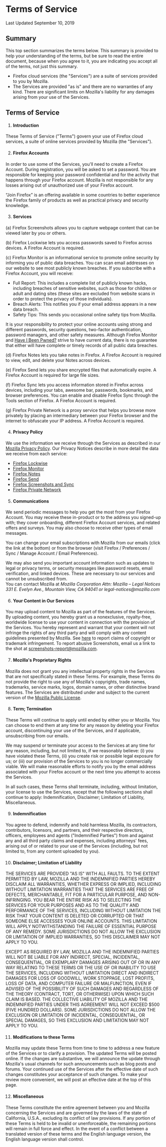 Terms of Service
================

Last Updated September 10, 2019

Summary
-------

This top section summarizes the terms below. This summary is provided to help your understanding of the terms, but be sure to read the entire document, because when you agree to it, you are indicating you accept all of the terms, not just this summary.

*   Firefox cloud services (the "Services") are a suite of services provided to you by Mozilla.
*   The Services are provided "as is" and there are no warranties of any kind. There are significant limits on Mozilla's liability for any damages arising from your use of the Services.

Terms of Service
----------------

1.  #### Introduction
    

These Terms of Service ("Terms") govern your use of Firefox cloud services, a suite of online services provided by Mozilla (the "Services").

2.  #### Firefox Accounts
    

In order to use some of the Services, you'll need to create a Firefox Account. During registration, you will be asked to set a password. You are responsible for keeping your password confidential and for the activity that happens through your Firefox account. Mozilla is not responsible for any losses arising out of unauthorized use of your Firefox account.

“Join Firefox” is an offering available in some countries to better experience the Firefox family of products as well as practical privacy and security knowledge.

3.  #### Services
    

(a) Firefox Screenshots allows you to capture webpage content that can be viewed later by you or others.

(b) Firefox Lockwise lets you access passwords saved to Firefox across devices. A Firefox Account is required.

(c) Firefox Monitor is an informational service to promote online security by informing you of public data breaches. You can scan email addresses on our website to see most publicly known breaches. If you subscribe with a Firefox Account, you will receive:

*   Full Report: This includes a complete list of publicly known hacks, including breaches of sensitive websites, such as those for children or adult and dating sites (these sites are excluded from website scans in order to protect the privacy of those individuals).
*   Breach Alerts: This notifies you if your email address appears in a new data breach.
*   Safety Tips: This sends you occasional online safety tips from Mozilla.

It is your responsibility to protect your online accounts using strong and different passwords, security questions, two-factor authentication, password managers, and other safety measures. Although Firefox Monitor and [Have I Been Pwned?](https://haveibeenpwned.com/) strive to have current data, there is no guarantee that either will have complete or timely records of all public data breaches.

(d) Firefox Notes lets you take notes in Firefox. A Firefox Account is required to view, edit, and delete your Notes across devices.

(e) Firefox Send lets you share encrypted files that automatically expire. A Firefox Account is required for large file sizes.

(f) Firefox Sync lets you access information stored in Firefox across devices, including your tabs, awesome bar, passwords, bookmarks, and browser preferences. You can enable and disable Firefox Sync through the Tools section of Firefox. A Firefox Account is required.

(g) Firefox Private Network is a proxy service that helps you browse more privately by placing an intermediary between your Firefox browser and the internet to obfuscate your IP address. A Firefox Account is required.

4.  #### Privacy Policy
    

We use the information we receive through the Services as described in our [Mozilla Privacy Policy](https://www.mozilla.org/privacy/). Our Privacy Notices describe in more detail the data we receive from each service:

*   [Firefox Lockwise](https://support.mozilla.org/kb/firefox-lockwise-and-privacy)
*   [Firefox Monitor](https://www.mozilla.org/privacy/firefox-monitor/)
*   [Firefox Notes](https://addons.mozilla.org/firefox/addon/notes-by-firefox/)
*   [Firefox Send](http://send.firefox.com/legal)
*   [Firefox Screenshots and Sync](https://www.mozilla.org/privacy/firefox/#sync)
*   [Firefox Private Network](https://www.mozilla.org/privacy/firefox-private-network/)

5.  #### Communications
    

We send periodic messages to help you get the most from your Firefox Account. You may receive these in-product or to the address you signed-up with; they cover onboarding, different Firefox Account services, and related offers and surveys. You may also choose to receive other types of email messages.

You can change your email subscriptions with Mozilla from our emails (click the link at the bottom) or from the browser (visit Firefox / Preferences / Sync / Manage Account / Email Preferences).

We may also send you important account information such as updates to legal or privacy terms, or security messages like password resets, email verification, and linked devices. These are necessary to our services and cannot be unsubscribed from.  
You can contact Mozilla at _Mozilla Corporation Attn: Mozilla – Legal Notices 331 E. Evelyn Ave., Mountain View, CA 94041 or legal-notices@mozilla.com_

6.  #### Your Content in Our Services
    

You may upload content to Mozilla as part of the features of the Services. By uploading content, you hereby grant us a nonexclusive, royalty-free, worldwide license to use your content in connection with the provision of the Services. You hereby represent and warrant that your content will not infringe the rights of any third party and will comply with any content guidelines presented by Mozilla. See [here](https://www.mozilla.org/about/legal/report-infringement/) to report claims of copyright or trademark infringement. To report abusive Screenshots, email us a link to the shot at screenshots-report@mozilla.com.

7.  #### Mozilla's Proprietary Rights
    

Mozilla does not grant you any intellectual property rights in the Services that are not specifically stated in these Terms. For example, these Terms do not provide the right to use any of Mozilla's copyrights, trade names, trademarks, service marks, logos, domain names, or other distinctive brand features. The Services are distributed under and subject to the current version of the [Mozilla Public License](https://www.mozilla.org/MPL/).

8.  #### Term; Termination
    

These Terms will continue to apply until ended by either you or Mozilla. You can choose to end them at any time for any reason by deleting your Firefox account, discontinuing your use of the Services, and if applicable, unsubscribing from our emails.

We may suspend or terminate your access to the Services at any time for any reason, including, but not limited to, if we reasonably believe: (i) you have violated these Terms, (ii) you create risk or possible legal exposure for us; or (iii) our provision of the Services to you is no longer commercially viable. We will make reasonable efforts to notify you by the email address associated with your Firefox account or the next time you attempt to access the Services.

In all such cases, these Terms shall terminate, including, without limitation, your license to use the Services, except that the following sections shall continue to apply: Indemnification, Disclaimer; Limitation of Liability, Miscellaneous.

9.  #### Indemnification
    

You agree to defend, indemnify and hold harmless Mozilla, its contractors, contributors, licensors, and partners, and their respective directors, officers, employees and agents ("Indemnified Parties") from and against any and all third party claims and expenses, including attorneys' fees, arising out of or related to your use of the Services (including, but not limited to, from any content uploaded by you).

10.  #### Disclaimer; Limitation of Liability
    

THE SERVICES ARE PROVIDED "AS IS" WITH ALL FAULTS. TO THE EXTENT PERMITTED BY LAW, MOZILLA AND THE INDEMNIFIED PARTIES HEREBY DISCLAIM ALL WARRANTIES, WHETHER EXPRESS OR IMPLIED, INCLUDING WITHOUT LIMITATION WARRANTIES THAT THE SERVICES ARE FREE OF DEFECTS, MERCHANTABLE, FIT FOR A PARTICULAR PURPOSE, AND NON-INFRINGING. YOU BEAR THE ENTIRE RISK AS TO SELECTING THE SERVICES FOR YOUR PURPOSES AND AS TO THE QUALITY AND PERFORMANCE OF THE SERVICES, INCLUDING WITHOUT LIMITATION THE RISK THAT YOUR CONTENT IS DELETED OR CORRUPTED OR THAT SOMEONE ELSE ACCESSES YOUR ONLINE ACCOUNTS. THIS LIMITATION WILL APPLY NOTWITHSTANDING THE FAILURE OF ESSENTIAL PURPOSE OF ANY REMEDY. SOME JURISDICTIONS DO NOT ALLOW THE EXCLUSION OR LIMITATION OF IMPLIED WARRANTIES, SO THIS DISCLAIMER MAY NOT APPLY TO YOU.

EXCEPT AS REQUIRED BY LAW, MOZILLA AND THE INDEMNIFIED PARTIES WILL NOT BE LIABLE FOR ANY INDIRECT, SPECIAL, INCIDENTAL, CONSEQUENTIAL, OR EXEMPLARY DAMAGES ARISING OUT OF OR IN ANY WAY RELATING TO THESE TERMS OR THE USE OF OR INABILITY TO USE THE SERVICES, INCLUDING WITHOUT LIMITATION DIRECT AND INDIRECT DAMAGES FOR LOSS OF GOODWILL, WORK STOPPAGE, LOST PROFITS, LOSS OF DATA, AND COMPUTER FAILURE OR MALFUNCTION, EVEN IF ADVISED OF THE POSSIBILITY OF SUCH DAMAGES AND REGARDLESS OF THE THEORY (CONTRACT, TORT, OR OTHERWISE) UPON WHICH SUCH CLAIM IS BASED. THE COLLECTIVE LIABILITY OF MOZILLA AND THE INDEMNIFIED PARTIES UNDER THIS AGREEMENT WILL NOT EXCEED $500 (FIVE HUNDRED DOLLARS). SOME JURISDICTIONS DO NOT ALLOW THE EXCLUSION OR LIMITATION OF INCIDENTAL, CONSEQUENTIAL, OR SPECIAL DAMAGES, SO THIS EXCLUSION AND LIMITATION MAY NOT APPLY TO YOU.

11.  #### Modifications to these Terms
    

Mozilla may update these Terms from time to time to address a new feature of the Services or to clarify a provision. The updated Terms will be posted online. If the changes are substantive, we will announce the update through Mozilla's usual channels for such announcements such as blog posts and forums. Your continued use of the Services after the effective date of such changes constitutes your acceptance of such changes. To make your review more convenient, we will post an effective date at the top of this page.

12.  #### Miscellaneous
    

These Terms constitute the entire agreement between you and Mozilla concerning the Services and are governed by the laws of the state of California, U.S.A., excluding its conflict of law provisions. If any portion of these Terms is held to be invalid or unenforceable, the remaining portions will remain in full force and effect. In the event of a conflict between a translated version of these terms and the English language version, the English language version shall control.